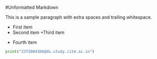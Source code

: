 #Unformatted Markdown

This is a sample paragraph with extra spaces and trailing whitespace.
- First item
- Second item
+Third item
* Fourth item

```py
print("23f2004366@ds.study.iitm.ac.in")

```
